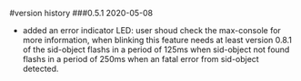 #version history
###0.5.1  2020-05-08
- added an error indicator LED:
  user shoud check the max-console for more information, when blinking
  this feature needs at least version 0.8.1 of the sid-object
  flashs in a period of 125ms when sid-object not found 
  flashs in a period of 250ms when an fatal error from sid-object detected.